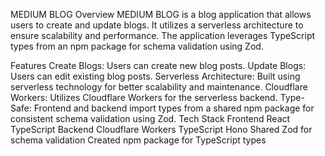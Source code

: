 
MEDIUM BLOG
Overview
MEDIUM BLOG is a blog application that allows users to create and update blogs. It utilizes a serverless architecture to ensure scalability and performance. The application leverages TypeScript types from an npm package for schema validation using Zod.

Features
Create Blogs: Users can create new blog posts.
Update Blogs: Users can edit existing blog posts.
Serverless Architecture: Built using serverless technology for better scalability and maintenance.
Cloudflare Workers: Utilizes Cloudflare Workers for the serverless backend.
Type-Safe: Frontend and backend import types from a shared npm package for consistent schema validation using Zod.
Tech Stack
Frontend
React
TypeScript
Backend
Cloudflare Workers
TypeScript
Hono
Shared
Zod for schema validation
Created npm package for TypeScript types
